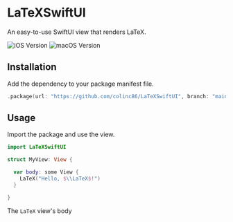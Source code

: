 # LaTeXSwiftUI

An easy-to-use SwiftUI view that renders LaTeX.

![iOS Version](https://img.shields.io/badge/iOS-6.1-informational) ![macOS Version](https://img.shields.io/badge/macOS-13-informational)

## Installation

Add the dependency to your package manifest file.

```swift
.package(url: "https://github.com/colinc86/LaTeXSwiftUI", branch: "main")
```

## Usage

Import the package and use the view.

```swift
import LaTeXSwiftUI

struct MyView: View {

  var body: some View {
    LaTeX("Hello, $\\LaTeX$!")
  }

}
```

The `LaTeX` view's body
